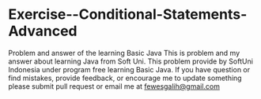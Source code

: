 # Exercise--Conditional-Statements-Advanced
Problem and answer of the learning Basic Java
This is problem and my answer about learning Java from Soft Uni.
This problem provide by SoftUni Indonesia under program free learning Basic Java.
If you have question or find mistakes, provide feedback, or encourage me to update something please submit pull request or email me at fewesgalih@gmail.com
